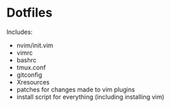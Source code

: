 # Dotfiles

Includes:

- nvim/init.vim
- vimrc
- bashrc
- tmux.conf
- gitconfig
- Xresources
- patches for changes made to vim plugins
- install script for everything (including installing vim)
